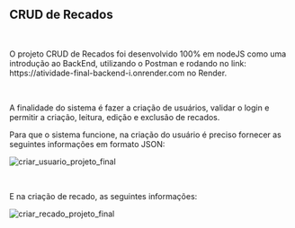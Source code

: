 <h2>CRUD de Recados</h2>
 
<br>
  
<p>O projeto CRUD de Recados foi desenvolvido 100% em nodeJS como uma introdução ao BackEnd, utilizando o Postman e rodando no link: 
  https://atividade-final-backend-i.onrender.com no Render.</p>
<br>
<p>A finalidade do sistema é fazer a criação de usuários, validar o login e permitir a criação, leitura, edição e exclusão de recados.</p>

<p>Para que o sistema funcione, na criação do usuário é preciso fornecer as seguintes informações em formato JSON: </p>

![criar_usuario_projeto_final](https://github.com/raissadolci/crud_recados_atv_final/assets/120437737/c6c0652f-55d8-4a24-9e59-c3bbee284432)

<br> 

<p>E na criação de recado, as seguintes informações:</p>

![criar_recado_projeto_final](https://github.com/raissadolci/crud_recados_atv_final/assets/120437737/c40825a3-a2f9-4188-ae36-62a2571755a7)
